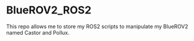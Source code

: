 # BlueROV2_ROS2
This repo allows me to store my ROS2 scripts to manipulate my BlueROV2 named Castor and Pollux.
